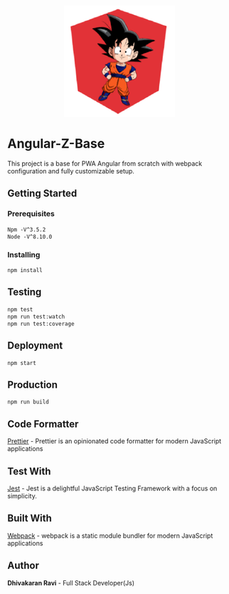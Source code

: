 <p align="center"><img src ="https://raw.githubusercontent.com/DhivakaranRavi/Angular-Z-Base/master/src/assets/images/logogit.png" alt="Angular-Z-Base" /></p>

# Angular-Z-Base

This project is a base for PWA Angular from scratch with webpack configuration and fully customizable setup.

## Getting Started

### Prerequisites

```
Npm -V^3.5.2
Node -V^8.10.0
```

### Installing

```
npm install
```

## Testing

```
npm test
npm run test:watch
npm run test:coverage
```

## Deployment

```
npm start
```

## Production

```
npm run build
```

## Code Formatter

[Prettier](https://prettier.io/) - Prettier is an opinionated code formatter for modern JavaScript applications

## Test With

[Jest](https://jestjs.io/) - Jest is a delightful JavaScript Testing Framework with a focus on simplicity.

## Built With

[Webpack](https://webpack.js.org/concepts/) - webpack is a static module bundler for modern JavaScript applications

## Author

**Dhivakaran Ravi** - Full Stack Developer(Js)
